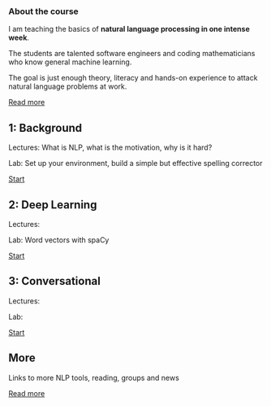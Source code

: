 
### About the course

I am teaching the basics of **natural language processing in one intense week**.

The students are talented software engineers and coding mathematicians who know general machine learning.

The goal is just enough theory, literacy and hands-on experience to attack natural language problems at work.

[Read more](/about)

## 1: Background

Lectures: What is NLP, what is the motivation, why is it hard?

Lab: Set up your environment, build a simple but effective spelling corrector

[Start](/background)

## 2: Deep Learning

Lectures:

Lab: Word vectors with spaCy

[Start](/deep-learning)


## 3: Conversational

Lectures: 

Lab: 

[Start](/conversational)

## More

Links to more NLP tools, reading, groups and news

[Read more](/more)
